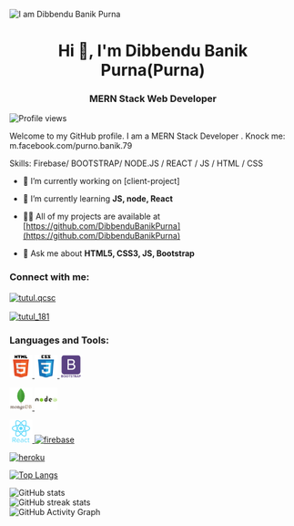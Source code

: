 ![I am Dibbendu Banik Purna](https://arturssmirnovs.github.io/github-profile-readme-generator/images/banner.png)


<h1 align="center">Hi 👋, I'm Dibbendu Banik Purna(Purna)</h1>
<h3 align="center">MERN Stack Web Developer</h3>

![Profile views](https://gpvc.arturio.dev/DibbenduBanikPurna) 

Welcome to my GitHub profile. I am a MERN Stack Developer . 
Knock me: m.facebook.com/purno.banik.79

Skills: Firebase/ BOOTSTRAP/ NODE.JS / REACT / JS / HTML / CSS
 

- 🔭 I’m currently working on [client-project]

- 🌱 I’m currently learning **JS, node, React**

- 👨‍💻 All of my projects are available at [https://github.com/DibbenduBanikPurna](https://github.com/DibbenduBanikPurna)



- 💬 Ask me about **HTML5, CSS3, JS, Bootstrap**




<h3 align="left">Connect with me:</h3>
<p align="left">
<a href="https://fb.com/purno.banik.79" target="blank"><img align="center" src="https://raw.githubusercontent.com/rahuldkjain/github-profile-readme-generator/master/src/images/icons/Social/facebook.svg" alt="tutul.qcsc" height="30" width="40" /></a>




<a href="https://instagram.com/purnobanik/" target="blank"><img align="center" src="https://raw.githubusercontent.com/rahuldkjain/github-profile-readme-generator/master/src/images/icons/Social/instagram.svg" alt="tutul_181" height="30" width="40" /></a>


</p>

<h3 align="left">Languages and Tools:</h3>
<p align="left"> 
<a href="https://www.w3.org/html/" target="_blank"> <img src="https://raw.githubusercontent.com/devicons/devicon/master/icons/html5/html5-original-wordmark.svg" alt="html5" width="40" height="40"/> </a> 
<a href="https://www.w3schools.com/css/" target="_blank"> <img src="https://raw.githubusercontent.com/devicons/devicon/master/icons/css3/css3-original-wordmark.svg" alt="css3" width="40" height="40"/> </a>
<a href="https://getbootstrap.com" target="_blank"> <img src="https://raw.githubusercontent.com/devicons/devicon/master/icons/bootstrap/bootstrap-plain-wordmark.svg" alt="bootstrap" width="40" height="40"/> </a> 

<a href="https://www.mongodb.com/" target="_blank"> <img src="https://raw.githubusercontent.com/devicons/devicon/master/icons/mongodb/mongodb-original-wordmark.svg" alt="mongodb" width="40" height="40"/> </a> 
<a href="https://nodejs.org" target="_blank"> <img src="https://raw.githubusercontent.com/devicons/devicon/master/icons/nodejs/nodejs-original-wordmark.svg" alt="nodejs" width="40" height="40"/> </a>

<a href="https://reactjs.org/" target="_blank"> <img src="https://raw.githubusercontent.com/devicons/devicon/master/icons/react/react-original-wordmark.svg" alt="react" width="40" height="40"/> </a> 
<a href="https://firebase.google.com/" target="_blank"> <img src="https://www.vectorlogo.zone/logos/firebase/firebase-icon.svg" alt="firebase" width="40" height="40"/> </a> 
 
<a href="https://heroku.com" target="_blank"> <img src="https://www.vectorlogo.zone/logos/heroku/heroku-icon.svg" alt="heroku" width="40" height="40"/> </a> 
 

</p>

[![Top Langs](https://github-readme-stats.vercel.app/api/top-langs/?username=DibbenduBanikPurna)](https://github.com/anuraghazra/github-readme-stats)

![GitHub stats](https://github-readme-stats.vercel.app/api?username=DibbenduBanikPurna&show_icons=true)  
![GitHub streak stats](https://github-readme-streak-stats.herokuapp.com/?user=DibbenduBanikPurna)  
![GitHub Activity Graph](https://activity-graph.herokuapp.com/graph?username=DibbenduBanikPurna)  
